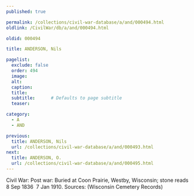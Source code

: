 ```yaml
---
published: true

permalink: /collections/civil-war-database/a/and/000494.html
oldlink: /CivilWar/db/a/and/000494.html

oldid: 000494

title: ANDERSON, Nils

pagelist:
  exclude: false
  order: 494
  image: 
  alt:
  caption:
  title:
  subtitle:      # Defaults to page subtitle
  teaser:

category: 
  - A 
  - AND

previous:
  title: ANDERSON, Nils
  url: /collections/civil-war-database/a/and/000493.html  
next:
  title: ANDERSON, O.
  url: /collections/civil-war-database/a/and/000495.html   
---
```

Civil War: Post war: Buried at Coon Prairie, Westby, Wisconsin; stone reads &#147;8 Sep 1836 &#150; 7 Jan 1910&#148;. Sources: (Wisconsin Cemetery Records)
